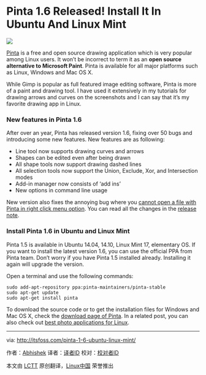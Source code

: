 Pinta 1.6 Released! Install It In Ubuntu And Linux Mint
================================================================================
![](http://itsfoss.itsfoss.netdna-cdn.com/wp-content/uploads/2015/03/Pinta_Ubuntu_Linux.jpeg)

[Pinta][1] is a free and open source drawing application which is very popular among Linux users. It won’t be incorrect to term it as an **open source alternative to Microsoft Paint**. Pinta is available for all major platforms such as Linux, Windows and Mac OS X.

While Gimp is popular as full featured image editing software, Pinta is more of a paint and drawing tool. I have used it extensively in my tutorials for drawing arrows and curves on the screenshots and I can say that it’s my favorite drawing app in Linux.

### New features in Pinta 1.6 ###

After over an year, Pinta has released version 1.6, fixing over 50 bugs and introducing some new features. New features are as following:

- Line tool now supports drawing curves and arrows
- Shapes can be edited even after being drawn
- All shape tools now support drawing dashed lines
- All selection tools now support the Union, Exclude, Xor, and Intersection modes
- Add-in manager now consists of ‘add ins’
- New options in command line usage

New version also fixes the annoying bug where you [cannot open a file with Pinta in right click menu option][2]. You can read all the changes in the [release note][3].

### Install Pinta 1.6 in Ubuntu and Linux Mint ###

Pinta 1.5 is available in Ubuntu 14.04, 14.10, Linux Mint 17, elementary OS. If you want to install the latest version 1.6, you can use the official PPA from Pinta team. Don’t worry if you have Pinta 1.5 installed already. Installing it again will upgrade the version.

Open a terminal and use the following commands:

    sudo add-apt-repository ppa:pinta-maintainers/pinta-stable
    sudo apt-get update
    sudo apt-get install pinta

To download the source code or to get the installation files for Windows and Mac OS X, check the [download page of Pinta][4]. In a related post, you can also check out [best photo applications for Linux][5].

--------------------------------------------------------------------------------

via: http://itsfoss.com/pinta-1-6-ubuntu-linux-mint/

作者：[Abhishek][a]
译者：[译者ID](https://github.com/译者ID)
校对：[校对者ID](https://github.com/校对者ID)

本文由 [LCTT](https://github.com/LCTT/TranslateProject) 原创翻译，[Linux中国](http://linux.cn/) 荣誉推出

[a]:http://itsfoss.com/author/abhishek/
[1]:http://pinta-project.com/
[2]:http://itsfoss.com/add-application-list-open-applications-ubuntu-1310/
[3]:http://pinta-project.com/releases/1-6
[4]:http://pinta-project.com/releases
[5]:http://itsfoss.com/image-applications-ubuntu-linux/